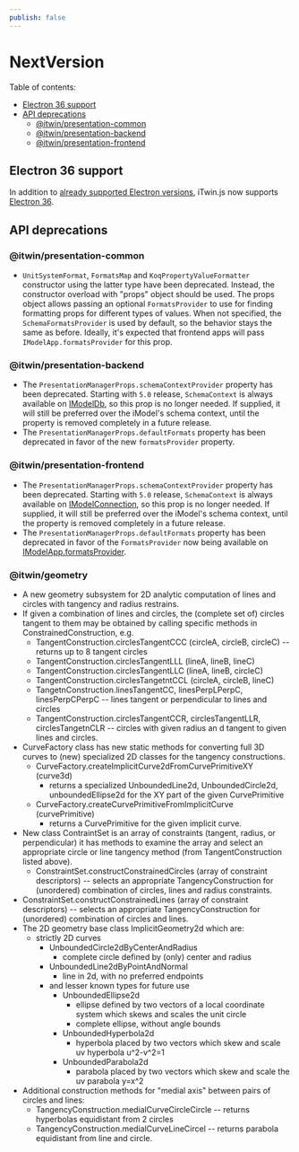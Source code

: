 ```yaml
---
publish: false
---
```


# NextVersion

Table of contents:

- [Electron 36 support](#electron-36-support)
- [API deprecations](#api-deprecations)
  - [@itwin/presentation-common](#itwinpresentation-common)
  - [@itwin/presentation-backend](#itwinpresentation-backend)
  - [@itwin/presentation-frontend](#itwinpresentation-frontend)

## Electron 36 support

In addition to [already supported Electron versions](../learning/SupportedPlatforms.md#electron), iTwin.js now supports [Electron 36](https://www.electronjs.org/blog/electron-36-0).

## API deprecations

### @itwin/presentation-common

- `UnitSystemFormat`, `FormatsMap` and `KoqPropertyValueFormatter` constructor using the latter type have been deprecated. Instead, the constructor overload with "props" object should be used. The props object allows passing an optional `FormatsProvider` to use for finding formatting props for different types of values. When not specified, the `SchemaFormatsProvider` is used by default, so the behavior stays the same as before. Ideally, it's expected that frontend apps will pass `IModelApp.formatsProvider` for this prop.

### @itwin/presentation-backend

- The `PresentationManagerProps.schemaContextProvider` property has been deprecated. Starting with `5.0` release, `SchemaContext` is always available on [IModelDb]($core-backend), so this prop is no longer needed. If supplied, it will still be preferred over the iModel's schema context, until the property is removed completely in a future release.
- The `PresentationManagerProps.defaultFormats` property has been deprecated in favor of the new `formatsProvider` property.

### @itwin/presentation-frontend

- The `PresentationManagerProps.schemaContextProvider` property has been deprecated. Starting with `5.0` release, `SchemaContext` is always available on [IModelConnection]($core-frontend), so this prop is no longer needed. If supplied, it will still be preferred over the iModel's schema context, until the property is removed completely in a future release.
- The `PresentationManagerProps.defaultFormats` property has been deprecated in favor of the `FormatsProvider` now being available on [IModelApp.formatsProvider]($core-frontend).

### @itwin/geometry

- A new geometry subsystem for 2D analytic computation of lines and circles with tangency and radius restrains.
- If given a combination of lines and circles, the (complete set of) circles tangent to them may be obtained by calling specific methods in ConstrainedConstruction, e.g.
  - TangentConstruction.circlesTangentCCC (circleA, circleB, circleC) -- returns up to 8 tangent circles
  - TangentConstruction.circlesTangentLLL (lineA, lineB, lineC)
  - TangentConstruction.circlesTangentLLC (lineA, lineB, circleC)
  - TangentConstruction.circlesTangetntCCL (circleA, circleB, lineC)
  - TangetnConstruction.linesTangentCC, linesPerpLPerpC, linesPerpCPerpC -- lines tangent or perpendicular to lines and circles
  - TangentConstruction.circlesTangentCCR, circlesTangentLLR, circlesTangetnCLR -- circles with given radius an d tangent to given lines and circles.
- CurveFactory class has new static methods for converting full 3D  curves to (new) specialized 2D classes for the tangency constructions.
  - CurveFactory.createImplicitCurve2dFromCurvePrimitiveXY (curve3d)
    - returns a specialized UnboundedLine2d, UnboundedCircle2d, unboundedEllipse2d for the XY part of the given CurvePrimitive
  - CurveFactory.createCurvePrimitiveFromImplicitCurve (curvePrimitive)
    - returns a CurvePrimitive for the given implicit curve.
- New class ContraintSet is an array of constraints (tangent, radius, or perpendicular) it has methods to examine the array and select an appropriate circle or line tangency method (from TangentConstruction listed above).
  - ConstraintSet.constructConstrainedCircles (array of constraint descriptors) -- selects an appropriate TangencyConstruction for (unordered) combination of circles, lines and radius constraints.
- ConstraintSet.constructConstrainedLines (array of constraint descriptors) -- selects an appropriate TangencyConstruction for (unordered) combination of circles and lines.
- The 2D geometry base class ImplicitGeometry2d which are:
  - strictly 2D curves
    - UnboundedCircle2dByCenterAndRadius
      - complete circle defined by (only) center and radius
    - UnboundedLine2dByPointAndNormal
      - line in 2d, with no preferred endpoints
    - and lesser known types for future use
      - UnboundedEllipse2d
        - ellipse defined by two vectors of a local coordinate system which skews and scales the unit circle
        - complete ellipse, without angle bounds
      - UnboundedHyperbola2d
        - hyperbola placed by two vectors which skew and scale uv hyperbola u^2-v^2=1
      - UnboundedParabola2d
        - parabola placed by two vectors which skew and scale the uv parabola y=x^2
- Additional construction methods for "medial axis" between pairs of circles and lines:
  - TangencyConstruction.medialCurveCircleCircle -- returns hyperbolas equidistant from 2 circles
  - TangencyConstruction.medialCurveLineCircel -- returns parabola equidistant from line and circle.